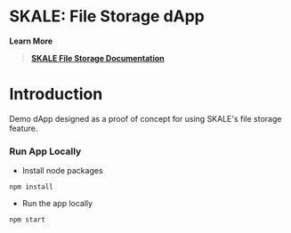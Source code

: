 
# SKALE: File Storage dApp

**Learn More**
> **[SKALE File Storage Documentation](https://developers.skalelabs.com/file-storage/)**


# Introduction

Demo dApp designed as a proof of concept for using SKALE's file storage feature.


### Run App Locally

    
+ Install node packages

```
npm install
```
+ Run the app locally

```
npm start
```
    
